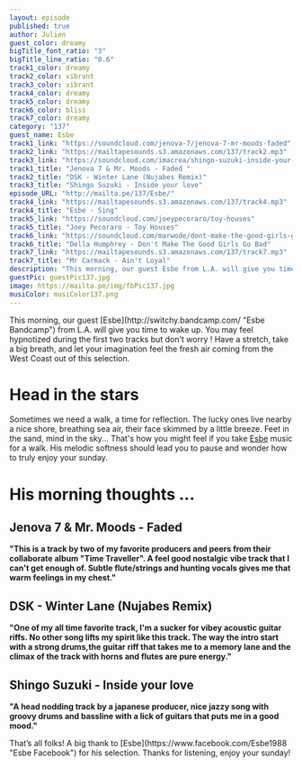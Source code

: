 ```yaml
---
layout: episode
published: true
author: Julien
guest_color: dreamy
bigTitle_font_ratio: "3"
bigTitle_line_ratio: "0.6"
track1_color: dreamy
track2_color: vibrant
track3_color: vibrant
track4_color: dreamy
track5_color: dreamy
track6_color: bliss
track7_color: dreamy
category: "137"
guest_name: Esbe
track1_link: "https://soundcloud.com/jenova-7/jenova-7-mr-moods-faded"
track2_link: "https://mailtapesounds.s3.amazonaws.com/137/track2.mp3"
track3_link: "https://soundcloud.com/imacrea/shingo-suzuki-inside-your-love"
track1_title: "Jenova 7 & Mr. Moods - Faded "
track2_title: "DSK - Winter Lane (Nujabes Remix)"
track3_title: "Shingo Suzuki - Inside your love"
episode_URL: "http://mailta.pe/137/Esbe/"
track4_link: "https://mailtapesounds.s3.amazonaws.com/137/track4.mp3"
track4_title: "Esbe - Sing"
track5_link: "https://soundcloud.com/joeypecoraro/toy-houses"
track5_title: "Joey Pecoraro - Toy Houses"
track6_link: "https://soundcloud.com/marwode/dont-make-the-good-girls-go"
track6_title: "Della Humphrey - Don't Make The Good Girls Go Bad"
track7_link: "https://mailtapesounds.s3.amazonaws.com/137/track7.mp3"
track7_title: "Mr Carmack - Ain't Loyal"
description: "This morning, our guest Esbe from L.A. will give you time to wake up. You may feel hypnotized during the first two tracks but don't worry ! Have a stretch, take a big breath, and let your imagination feel the fresh air coming from the West Coast out of this selection."
guestPic: guestPic137.jpg
image: https://mailta.pe/img/fbPic137.jpg
musiColor: musiColor137.png
---
```


<p id="introduction">
This morning, our guest [Esbe](http://switchy.bandcamp.com/ "Esbe Bandcamp") from L.A. will give you time to wake up. You may feel hypnotized during the first two tracks but don't worry ! Have a stretch, take a big breath, and let your imagination feel the fresh air coming from the West Coast out of this selection.</p>

# Head in the stars
Sometimes we need a walk, a time for reflection. The lucky ones live nearby a nice shore, breathing sea air, their face skimmed by a little breeze. Feet in the sand, mind in the sky... That's how you might feel if you take [Esbe](https://soundcloud.com/esbe1988 "Esbe Soundcloud") music for a walk. His melodic softness should lead you to pause and wonder how to truly enjoy your sunday.

# His morning thoughts ...

## Jenova 7 & Mr. Moods - Faded
**"**This is a track by two of my favorite producers and peers from their collaborate album **"**Time Traveller**"**. A feel good nostalgic vibe track that I can't get enough of. Subtle flute/strings and hunting vocals gives me that warm feelings in my chest.**"**

## DSK - Winter Lane (Nujabes Remix)
**"**One of my all time favorite track, I'm a sucker for vibey acoustic guitar riffs. No other song lifts my spirit like this track. The way the intro start with a strong drums,the guitar riff that takes me to a memory lane and the climax of the track with horns and flutes are pure energy.**"**

## Shingo Suzuki - Inside your love
**"**A head nodding track by a japanese producer, nice jazzy song with groovy drums and bassline with a lick of guitars that puts me in a good mood.**"**

<p id="outroduction">
That’s all folks! A big thank to [Esbe](https://www.facebook.com/Esbe1988 "Esbe Facebook") for his selection. Thanks for listening, enjoy your sunday!
</p>